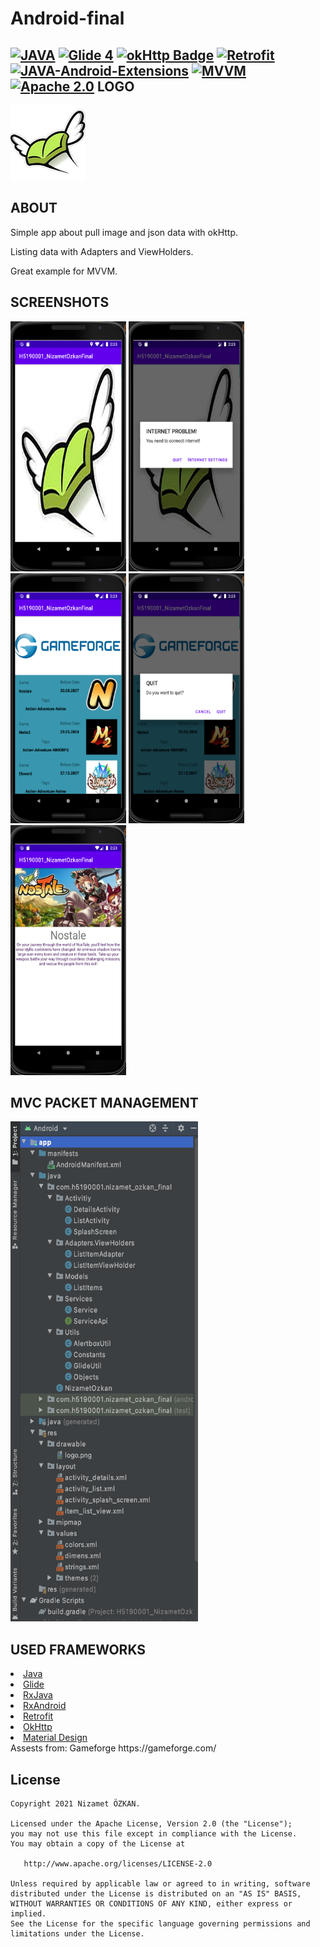 # Android-final

[![JAVA](https://img.shields.io/badge/JAVA-8-green)](https://www.java.com/) 
[![Glide 4](https://img.shields.io/badge/glide-4.11.0-orange)](https://github.com/bumptech/glide) 
[![okHttp Badge](https://img.shields.io/badge/okhttp-2.7.2-green)](https://square.github.io/okhttp/) 
[![Retrofit](https://img.shields.io/badge/Retrofit-2.7.0-red)](https://square.github.io/retrofit/) 
[![JAVA-Android-Extensions](https://img.shields.io/badge/Java--Android--Extensions-plugin-red.svg)](https://developer.android.com/studio/releases/gradle-plugin) 
[![MVVM](https://img.shields.io/badge/Clean--Code-MVVM-brightgreen.svg)](https://github.com/googlesamples/android-architecture) 
[![Apache 2.0](https://img.shields.io/badge/license-Apache--2.0-green)](https://raw.githubusercontent.com/Portles/Android-final/main/LICENSE) 
LOGO
--------
<img width="120" height="120" src="https://raw.githubusercontent.com/Portles/Android-final/main/app/src/main/res/drawable/logo.png" />

ABOUT
--------
<p>Simple app about pull image and json data with okHttp.</p>
<p>Listing data with Adapters and ViewHolders.</p>
<p>Great example for MVVM.</p>

SCREENSHOTS
--------
<p>
  <img width="185" height= "400"  src="https://raw.githubusercontent.com/Portles/Android-final/main/GithubAssest/SplahScreenActivity.png" alt="SS1" />
  <img width="185" height= "400"  src="https://raw.githubusercontent.com/Portles/Android-final/main/GithubAssest/InternetAlertActivity.png" alt="SS2" />
  <img width="185" height= "400"  src="https://raw.githubusercontent.com/Portles/Android-final/main/GithubAssest/ListActivity.png" alt="SS3" />
  <img width="185" height= "400"  src="https://raw.githubusercontent.com/Portles/Android-final/main/GithubAssest/QuitAlertActivity.png" alt="SS4" />
  <img width="185" height= "400"  src="https://raw.githubusercontent.com/Portles/Android-final/main/GithubAssest/DetailsActivity.png" alt="SS5" />
</p>

MVC PACKET MANAGEMENT
--------
<img width="300" height= "800"  src="https://raw.githubusercontent.com/Portles/Android-final/main/GithubAssest/MVVM.png" alt="SS5" />

USED FRAMEWORKS
--------
<li><a href="https://www.java.com/">Java</a></li>
<li><a href="https://github.com/bumptech/glide">Glide</a></li>
<li><a href="https://github.com/ReactiveX/RxJava">RxJava</a></li>
<li><a href="https://github.com/ReactiveX/RxAndroid">RxAndroid</a></li>
<li><a href="https://square.github.io/retrofit/">Retrofit</a></li>
<li><a href="https://github.com/square/okhttp">OkHttp</a></li>
<li><a href="https://material.io/develop/android/docs/getting-started/">Material Design</a></li>
Assests from: Gameforge https://gameforge.com/

License
--------


    Copyright 2021 Nizamet ÖZKAN.

    Licensed under the Apache License, Version 2.0 (the "License");
    you may not use this file except in compliance with the License.
    You may obtain a copy of the License at

       http://www.apache.org/licenses/LICENSE-2.0

    Unless required by applicable law or agreed to in writing, software
    distributed under the License is distributed on an "AS IS" BASIS,
    WITHOUT WARRANTIES OR CONDITIONS OF ANY KIND, either express or implied.
    See the License for the specific language governing permissions and
    limitations under the License.
